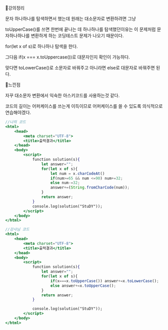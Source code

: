 📌강의정리

문자 하나하나를 탐색하면서 했는데 원래는 대소문자로 변환하려면 그냥 

toUpperCase()를 쓰면 한번에 끝나는 데 하나하나를 탐색했던이유는 이 문제처럼 문자하나하나를 변환하게 하는 코딩테스트 문제가 나오기 때문이다.

for(let x of s)로 하나하나 탐색을 한다. 

그다음 if(x === x.toUppercase())로 대문자인지 확인이 가능하다.

맞다면 toLowerCase()로 소문자로 바꿔주고 아니라면 else로 대문자로 바꿔주면 된다. 

📌느낀점

자꾸 대소문자 변환에서 익숙한 아스키코드를 사용하는것 같다.

코드의 길이는 어퍼케이스를 쓰는게 이득이므로 어퍼케이스를 쓸 수 있도록 의식적으로 연습해야겠다.

```jsx
//나의 코드
<html>
    <head>
        <meta charset="UTF-8">
        <title>출력결과</title>
    </head>
    <body>
        <script>
            function solution(s){  
                let answer="";
                for(let x of s){
                    let num = x.charCodeAt()
                    if(num>=65 && num <=90) num+=32;
                    else num-=32;
                    answer+=(String.fromCharCode(num));
                }
                return answer;
            }
            console.log(solution("StuDY"));
        </script>
    </body>
</html>
```

```jsx
//강사님 코드
<html>
    <head>
        <meta charset="UTF-8">
        <title>출력결과</title>
    </head>
    <body>
        <script>
            function solution(s){  
                let answer="";
                for(let x of s){
                    if(x===x.toUpperCase()) answer+=x.toLowerCase();
                    else answer+=x.toUpperCase();
                }
                return answer;
            }

            console.log(solution("StuDY"));
        </script>
    </body>
</html>
```

